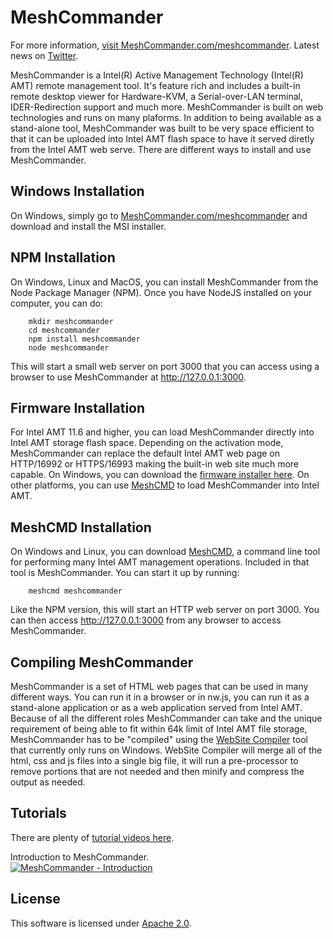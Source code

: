 MeshCommander
=============

For more information, [visit MeshCommander.com/meshcommander](https://www.meshcommander.com/meshcommander).
Latest news on [Twitter](https://twitter.com/MeshCommander).

MeshCommander is a Intel(R) Active Management Technology (Intel(R) AMT) remote management tool. It's feature rich and includes a built-in remote desktop viewer for Hardware-KVM, a Serial-over-LAN terminal, IDER-Redirection support and much more. MeshCommander is built on web technologies and runs on many plaforms. In addition to being available as a stand-alone tool, MeshCommander was built to be very space efficient to that it can be uploaded into Intel AMT flash space to have it served diretly from the Intel AMT web serve. There are different ways to install and use MeshCommander.

Windows Installation
--------------------

On Windows, simply go to [MeshCommander.com/meshcommander](https://www.meshcommander.com/meshcommander) and download and install the MSI installer.


NPM Installation
-----------------

On Windows, Linux and MacOS, you can install MeshCommander from the Node Package Manager (NPM). Once you have NodeJS installed on your computer, you can do:

```
	mkdir meshcommander
	cd meshcommander
	npm install meshcommander
	node meshcommander
```

This will start a small web server on port 3000 that you can access using a browser to use MeshCommander at http://127.0.0.1:3000.


Firmware Installation
---------------------

For Intel AMT 11.6 and higher, you can load MeshCommander directly into Intel AMT storage flash space. Depending on the activation mode, MeshCommander can replace the default Intel AMT web page on HTTP/16992 or HTTPS/16993 making the built-in web site much more capable. On Windows, you can download the [firmware installer here](https://www.meshcommander.com/meshcommander/firmware). On other platforms, you can use [MeshCMD](https://www.meshcommander.com/meshcommander/meshcmd) to load MeshCommander into Intel AMT.


MeshCMD Installation
--------------------

On Windows and Linux, you can download [MeshCMD](https://www.meshcommander.com/meshcommander/meshcmd), a command line tool for performing many Intel AMT management operations. Included in that tool is MeshCommander. You can start it up by running:

```
	meshcmd meshcommander
```

Like the NPM version, this will start an HTTP web server on port 3000. You can then access http://127.0.0.1:3000 from any browser to access MeshCommander.


Compiling MeshCommander
-----------------------

MeshCommander is a set of HTML web pages that can be used in many different ways. You can run it in a browser or in nw.js, you can run it as a stand-alone application or as a web application served from Intel AMT. Because of all the different roles MeshCommander can take and the unique requirement of being able to fit within 64k limit of Intel AMT file storage, MeshCommander has to be "compiled" using the [WebSite Compiler](http://info.meshcentral.com/downloads/websitecompiler/websitecompiler.zip) tool that currently only runs on Windows. WebSite Compiler will merge all of the html, css and js files into a single big file, it will run a pre-processor to remove portions that are not needed and then minify and compress the output as needed.


Tutorials
---------

There are plenty of [tutorial videos here](https://www.meshcommander.com/meshcommander/tutorials).

Introduction to MeshCommander.  
[![MeshCommander - Introduction](https://img.youtube.com/vi/k7xVkZSVY0E/mqdefault.jpg)](https://www.youtube.com/watch?v=k7xVkZSVY0E)


License
-------

This software is licensed under [Apache 2.0](https://www.apache.org/licenses/LICENSE-2.0).
